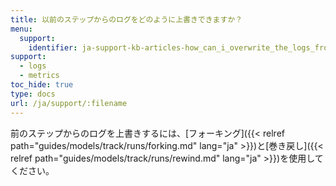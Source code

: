 ```yaml
---
title: 以前のステップからのログをどのように上書きできますか？
menu:
  support:
    identifier: ja-support-kb-articles-how_can_i_overwrite_the_logs_from_previous_steps
support:
  - logs
  - metrics
toc_hide: true
type: docs
url: /ja/support/:filename
---
```

前のステップからのログを上書きするには、[フォーキング]({{< relref path="guides/models/track/runs/forking.md" lang="ja" >}})と[巻き戻し]({{< relref path="guides/models/track/runs/rewind.md" lang="ja" >}})を使用してください。